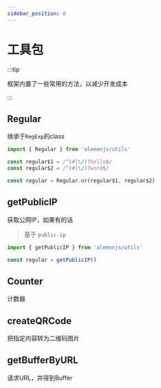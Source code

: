 ```yaml
---
sidebar_position: 8
---
```


# 工具包

:::tip

框架内置了一些常用的方法，以减少开发成本

:::

## Regular

继承于`RegExp`的class

```ts title="index.ts"
import { Regular } from 'alemonjs/utils'

const regular$1 = /^(#|\/)?hello$/
const regular$2 = /^(#|\/)?word$/

const regular = Regular.or(regular$1, regular$2)
```

## getPublicIP

获取公网IP，如果有的话

> 基于 `public-ip`

```ts title="index.ts"
import { getPublicIP } from 'alemonjs/utils'

const regular = getPublicIP()
```

## Counter

计数器

## createQRCode

把指定内容转为二维码图片

## getBufferByURL

请求URL，并得到Buffer
